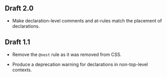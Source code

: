 ## Draft 2.0

* Make declaration-level comments and at-rules match the placement of
  declarations.

## Draft 1.1

* Remove the `@nest` rule as it was removed from CSS.

* Produce a deprecation warning for declarations in non-top-level contexts.
